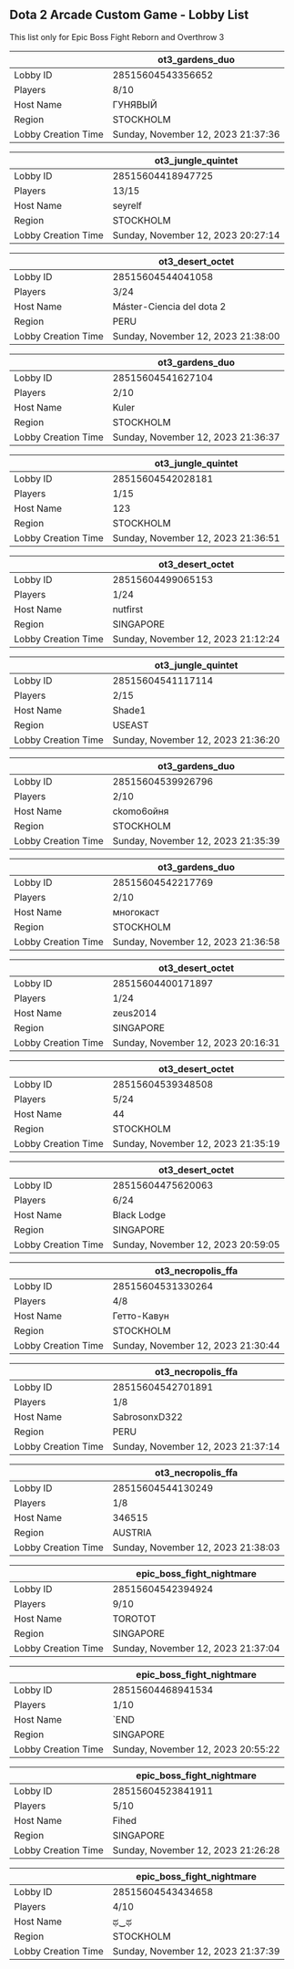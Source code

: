 ## Dota 2 Arcade Custom Game - Lobby List

This list only for Epic Boss Fight Reborn and Overthrow 3

|  | ot3_gardens_duo |
| ------ | ------ |
| Lobby ID | 28515604543356652 |
| Players | 8/10 |
| Host Name | ГУНЯВЫЙ |
| Region | STOCKHOLM |
| Lobby Creation Time | Sunday, November 12, 2023 21:37:36 |


|  | ot3_jungle_quintet |
| ------ | ------ |
| Lobby ID | 28515604418947725 |
| Players | 13/15 |
| Host Name | seyrelf |
| Region | STOCKHOLM |
| Lobby Creation Time | Sunday, November 12, 2023 20:27:14 |


|  | ot3_desert_octet |
| ------ | ------ |
| Lobby ID | 28515604544041058 |
| Players | 3/24 |
| Host Name | Máster-Ciencia del dota 2 |
| Region | PERU |
| Lobby Creation Time | Sunday, November 12, 2023 21:38:00 |


|  | ot3_gardens_duo |
| ------ | ------ |
| Lobby ID | 28515604541627104 |
| Players | 2/10 |
| Host Name | Kuler |
| Region | STOCKHOLM |
| Lobby Creation Time | Sunday, November 12, 2023 21:36:37 |


|  | ot3_jungle_quintet |
| ------ | ------ |
| Lobby ID | 28515604542028181 |
| Players | 1/15 |
| Host Name | 123 |
| Region | STOCKHOLM |
| Lobby Creation Time | Sunday, November 12, 2023 21:36:51 |


|  | ot3_desert_octet |
| ------ | ------ |
| Lobby ID | 28515604499065153 |
| Players | 1/24 |
| Host Name | nutfirst |
| Region | SINGAPORE |
| Lobby Creation Time | Sunday, November 12, 2023 21:12:24 |


|  | ot3_jungle_quintet |
| ------ | ------ |
| Lobby ID | 28515604541117114 |
| Players | 2/15 |
| Host Name | Shade1 |
| Region | USEAST |
| Lobby Creation Time | Sunday, November 12, 2023 21:36:20 |


|  | ot3_gardens_duo |
| ------ | ------ |
| Lobby ID | 28515604539926796 |
| Players | 2/10 |
| Host Name | ckomo6oйня |
| Region | STOCKHOLM |
| Lobby Creation Time | Sunday, November 12, 2023 21:35:39 |


|  | ot3_gardens_duo |
| ------ | ------ |
| Lobby ID | 28515604542217769 |
| Players | 2/10 |
| Host Name | многокаст |
| Region | STOCKHOLM |
| Lobby Creation Time | Sunday, November 12, 2023 21:36:58 |


|  | ot3_desert_octet |
| ------ | ------ |
| Lobby ID | 28515604400171897 |
| Players | 1/24 |
| Host Name | zeus2014 |
| Region | SINGAPORE |
| Lobby Creation Time | Sunday, November 12, 2023 20:16:31 |


|  | ot3_desert_octet |
| ------ | ------ |
| Lobby ID | 28515604539348508 |
| Players | 5/24 |
| Host Name | 44 |
| Region | STOCKHOLM |
| Lobby Creation Time | Sunday, November 12, 2023 21:35:19 |


|  | ot3_desert_octet |
| ------ | ------ |
| Lobby ID | 28515604475620063 |
| Players | 6/24 |
| Host Name | Black Lodge |
| Region | SINGAPORE |
| Lobby Creation Time | Sunday, November 12, 2023 20:59:05 |


|  | ot3_necropolis_ffa |
| ------ | ------ |
| Lobby ID | 28515604531330264 |
| Players | 4/8 |
| Host Name | Гетто-Кавун |
| Region | STOCKHOLM |
| Lobby Creation Time | Sunday, November 12, 2023 21:30:44 |


|  | ot3_necropolis_ffa |
| ------ | ------ |
| Lobby ID | 28515604542701891 |
| Players | 1/8 |
| Host Name | SabrosonxD322 |
| Region | PERU |
| Lobby Creation Time | Sunday, November 12, 2023 21:37:14 |


|  | ot3_necropolis_ffa |
| ------ | ------ |
| Lobby ID | 28515604544130249 |
| Players | 1/8 |
| Host Name | 346515 |
| Region | AUSTRIA |
| Lobby Creation Time | Sunday, November 12, 2023 21:38:03 |


|  | epic_boss_fight_nightmare |
| ------ | ------ |
| Lobby ID | 28515604542394924 |
| Players | 9/10 |
| Host Name | TOROTOT |
| Region | SINGAPORE |
| Lobby Creation Time | Sunday, November 12, 2023 21:37:04 |


|  | epic_boss_fight_nightmare |
| ------ | ------ |
| Lobby ID | 28515604468941534 |
| Players | 1/10 |
| Host Name | `END |
| Region | SINGAPORE |
| Lobby Creation Time | Sunday, November 12, 2023 20:55:22 |


|  | epic_boss_fight_nightmare |
| ------ | ------ |
| Lobby ID | 28515604523841911 |
| Players | 5/10 |
| Host Name | Fihed |
| Region | SINGAPORE |
| Lobby Creation Time | Sunday, November 12, 2023 21:26:28 |


|  | epic_boss_fight_nightmare |
| ------ | ------ |
| Lobby ID | 28515604543434658 |
| Players | 4/10 |
| Host Name | ಥ‿ಥ |
| Region | STOCKHOLM |
| Lobby Creation Time | Sunday, November 12, 2023 21:37:39 |


